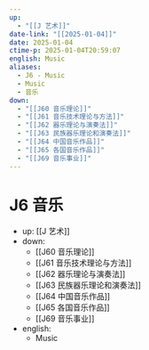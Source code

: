 ```yaml
---
up:
  - "[[J 艺术]]"
date-link: "[[2025-01-04]]"
date: 2025-01-04
ctime-p: 2025-01-04T20:59:07
english: Music
aliases:
  - J6 - Music
  - Music
  - 音乐
down:
  - "[[J60 音乐理论]]"
  - "[[J61 音乐技术理论与方法]]"
  - "[[J62 器乐理论与演奏法]]"
  - "[[J63 民族器乐理论和演奏法]]"
  - "[[J64 中国音乐作品]]"
  - "[[J65 各国音乐作品]]"
  - "[[J69 音乐事业]]"
---
```


# J6 音乐

- up: [[J 艺术]]
- down:
	- [[J60 音乐理论]]
	- [[J61 音乐技术理论与方法]]
	- [[J62 器乐理论与演奏法]]
	- [[J63 民族器乐理论和演奏法]]
	- [[J64 中国音乐作品]]
	- [[J65 各国音乐作品]]
	- [[J69 音乐事业]]
- english:
	- Music
